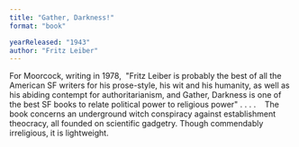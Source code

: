 ```yaml
---
title: "Gather, Darkness!"
format: "book"

yearReleased: "1943"
author: "Fritz Leiber"
---
```

For Moorcock, writing in 1978,  "Fritz Leiber is probably the best of all the American SF writers for his prose-style,  his wit and his humanity, as well as his abiding contempt for authoritarianism,  and Gather, Darkness is one of the best SF books to relate political  power to religious power" . . . .
   The book concerns an underground witch  conspiracy against establishment theocracy, all founded on scientific gadgetry.  Though commendably irreligious, it is lightweight.
 
